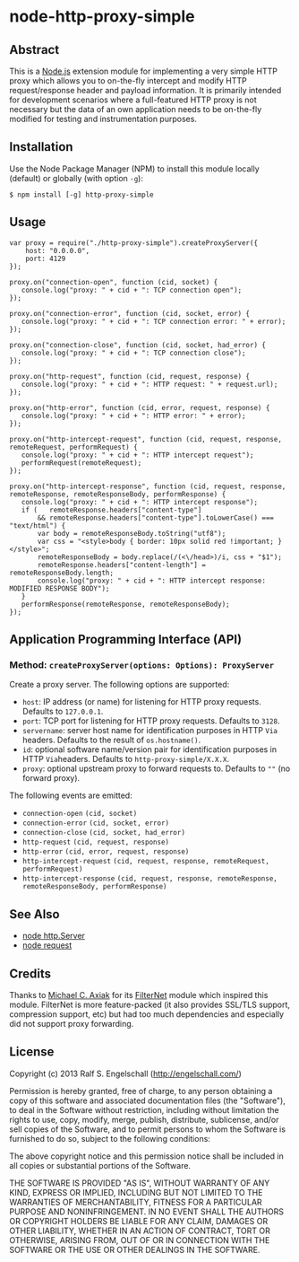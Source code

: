 
node-http-proxy-simple
======================

Abstract
--------

This is a [Node.js](http://nodejs.org/) extension module for
implementing a very simple HTTP proxy which allows you to on-the-fly
intercept and modify HTTP request/response header and payload
information. It is primarily intended for development scenarios where
a full-featured HTTP proxy is not necessary but the data of an
own application needs to be on-the-fly modified for testing
and instrumentation purposes.

Installation
------------

Use the Node Package Manager (NPM) to install this module
locally (default) or globally (with option `-g`):

    $ npm install [-g] http-proxy-simple

Usage
-----

    var proxy = require("./http-proxy-simple").createProxyServer({
        host: "0.0.0.0",
        port: 4129
    });

    proxy.on("connection-open", function (cid, socket) {
       console.log("proxy: " + cid + ": TCP connection open");
    });

    proxy.on("connection-error", function (cid, socket, error) {
       console.log("proxy: " + cid + ": TCP connection error: " + error);
    });

    proxy.on("connection-close", function (cid, socket, had_error) {
       console.log("proxy: " + cid + ": TCP connection close");
    });

    proxy.on("http-request", function (cid, request, response) {
       console.log("proxy: " + cid + ": HTTP request: " + request.url);
    });

    proxy.on("http-error", function (cid, error, request, response) {
       console.log("proxy: " + cid + ": HTTP error: " + error);
    });

    proxy.on("http-intercept-request", function (cid, request, response, remoteRequest, performRequest) {
       console.log("proxy: " + cid + ": HTTP intercept request");
       performRequest(remoteRequest);
    });

    proxy.on("http-intercept-response", function (cid, request, response, remoteResponse, remoteResponseBody, performResponse) {
       console.log("proxy: " + cid + ": HTTP intercept response");
       if (   remoteResponse.headers["content-type"]
           && remoteResponse.headers["content-type"].toLowerCase() === "text/html") {
           var body = remoteResponseBody.toString("utf8");
           var css = "<style>body { border: 10px solid red !important; }</style>";
           remoteResponseBody = body.replace(/(<\/head>)/i, css + "$1");
           remoteResponse.headers["content-length"] = remoteResponseBody.length;
           console.log("proxy: " + cid + ": HTTP intercept response: MODIFIED RESPONSE BODY");
       }
       performResponse(remoteResponse, remoteResponseBody);
    });

Application Programming Interface (API)
---------------------------------------

### Method: `createProxyServer(options: Options): ProxyServer`

Create a proxy server. The following options are supported:

- `host`: IP address (or name) for listening for HTTP proxy requests. Defaults to `127.0.0.1`.
- `port`: TCP port for listening for HTTP proxy requests. Defaults to `3128`.
- `servername`: server host name for identification purposes in HTTP `Via` headers. Defaults to the result of `os.hostname()`.
- `id`: optional software name/version pair for identification purposes in HTTP `Via`headers. Defaults to `http-proxy-simple/X.X.X`.
- `proxy`: optional upstream proxy to forward requests to. Defaults to `""` (no forward proxy).

The following events are emitted:

- `connection-open` `(cid, socket)`
- `connection-error` `(cid, socket, error)`
- `connection-close` `(cid, socket, had_error)`
- `http-request` `(cid, request, response)`
- `http-error` `(cid, error, request, response)`
- `http-intercept-request` `(cid, request, response, remoteRequest, performRequest)`
- `http-intercept-response` `(cid, request, response, remoteResponse, remoteResponseBody, performResponse)`

See Also
--------

- [node http.Server](http://nodejs.org/api/http.html#http_class_http_server)
- [node request](https://github.com/mikeal/request)

Credits
-------

Thanks to [Michael C. Axiak](mailto:mike@axiak.net) for its
[FilterNet](https://github.com/axiak/filternet) module which inspired
this module. FilterNet is more feature-packed (it also provides SSL/TLS
support, compression support, etc) but had too much dependencies
and especially did not support proxy forwarding.

License
-------

Copyright (c) 2013 Ralf S. Engelschall (http://engelschall.com/)

Permission is hereby granted, free of charge, to any person obtaining
a copy of this software and associated documentation files (the
"Software"), to deal in the Software without restriction, including
without limitation the rights to use, copy, modify, merge, publish,
distribute, sublicense, and/or sell copies of the Software, and to
permit persons to whom the Software is furnished to do so, subject to
the following conditions:

The above copyright notice and this permission notice shall be included
in all copies or substantial portions of the Software.

THE SOFTWARE IS PROVIDED "AS IS", WITHOUT WARRANTY OF ANY KIND,
EXPRESS OR IMPLIED, INCLUDING BUT NOT LIMITED TO THE WARRANTIES OF
MERCHANTABILITY, FITNESS FOR A PARTICULAR PURPOSE AND NONINFRINGEMENT.
IN NO EVENT SHALL THE AUTHORS OR COPYRIGHT HOLDERS BE LIABLE FOR ANY
CLAIM, DAMAGES OR OTHER LIABILITY, WHETHER IN AN ACTION OF CONTRACT,
TORT OR OTHERWISE, ARISING FROM, OUT OF OR IN CONNECTION WITH THE
SOFTWARE OR THE USE OR OTHER DEALINGS IN THE SOFTWARE.

